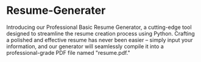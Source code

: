 # Resume-Generater
Introducing our Professional Basic Resume Generator, a cutting-edge tool designed to streamline the resume creation process using Python. Crafting a polished and effective resume has never been easier – simply input your information, and our generator will seamlessly compile it into a professional-grade PDF file named "resume.pdf."
